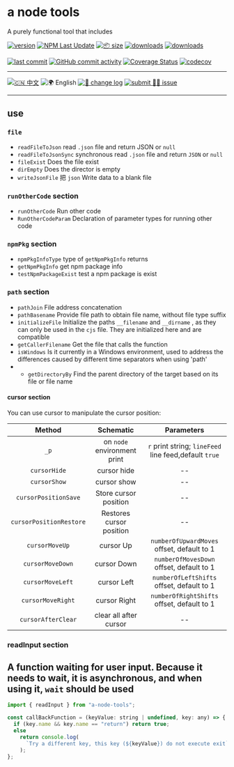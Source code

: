 # a node tools

A purely functional tool that includes

[![version](<https://img.shields.io/npm/v/a-node-tools.svg?logo=npm&logoColor=rgb(0,0,0)&label=version&labelColor=rgb(73,73,228)&color=rgb(0,0,0)>)](https://www.npmjs.com/package/a-node-tools) [![NPM Last Update](<https://img.shields.io/npm/last-update/a-node-tools?logo=npm&labelColor=rgb(255,36,63)&color=rgb(0,0,0)>)](https://www.npmjs.com/package/a-node-tools) [![📦 size](<https://img.shields.io/bundlephobia/minzip/a-node-tools.svg?logo=npm&labelColor=rgb(201,158,140)&color=rgb(0,0,0)>)](https://www.npmjs.com/package/a-node-tools) [![downloads](<https://img.shields.io/npm/dm/a-node-tools.svg?logo=npm&logoColor=rgb(0,0,0)&labelColor=rgb(194,112,210)&color=rgb(0,0,0)>)](https://www.npmjs.com/package/a-node-tools) [![downloads](<https://img.shields.io/npm/dt/a-node-tools.svg?logo=npm&labelColor=rgb(107,187,124)&color=rgb(0,0,0)>)](https://www.npmjs.com/package/a-node-tools)

[![last commit](<https://img.shields.io/github/last-commit/earthnutDev/a-node-tools.svg?logo=github&logoColor=rgb(0,0,0)&labelColor=rgb(255,165,0)&color=rgb(0,0,0)>)](https://github.com/earthnutDev/a-node-tools) [![GitHub commit activity](<https://img.shields.io/github/commit-activity/y/earthnutDev/a-node-tools.svg?logo=github&labelColor=rgb(128,0,128)&color=rgb(0,0,0)>)](https://github.com/earthnutDev/a-node-tools) [![Coverage Status](<https://img.shields.io/coverallsCoverage/github/earthnutDev/a-node-tools?logo=coveralls&label=coveralls&labelColor=rgb(12, 244, 39)&color=rgb(0,0,0)>)](https://coveralls.io/github/earthnutDev/a-node-tools?branch=main) [![codecov](<https://img.shields.io/codecov/c/github/earthnutDev/a-node-tools/main?logo=codecov&label=codecov&labelColor=rgb(7, 245, 245)&color=rgb(0,0,0)>)](https://codecov.io/gh/earthnutDev/a-node-tools)

---

[![🇨🇳 中文](<https://img.shields.io/badge/🇨🇳-中_%20_文-rgb(0,0,0)>)](https://github.com/earthnutDev/a-node-tools/blob/main/README-zh.md) ![🌍 English](<https://img.shields.io/badge/🌍-English-rgb(0,0,0)?style=social>) [![👀 change log](<https://img.shields.io/badge/👀-change_%20_log-rgb(0,125,206)?logo=github>)](https://github.com/earthnutDev/a-node-tools/blob/main/CHANGELOG-en.md) [![submit 🙋‍♂️ issue](<https://img.shields.io/badge/☣️-submit_%20_issue-rgb(255,0,63)?logo=github>)](https://github.com/earthnutDev/a-node-tools/issues)

---

## use

### `file`

- `readFileToJson` read `.json` file and return JSON or `null`
- `readFileToJsonSync` synchronous read `.json` file and return `JSON` or `null`
- `fileExist` Does the file exist
- `dirEmpty` Does the director is empty
- `writeJsonFile` 把 `json` Write data to a blank file

### `runOtherCode` section

- `runOtherCode` Run other code
- `RunOtherCodeParam` Declaration of parameter types for running other code

### `npmPkg` section

- `npmPkgInfoType` type of `getNpmPkgInfo` returns
- `getNpmPkgInfo` get npm package info
- `testNpmPackageExist` test a npm package is exist

### `path` section

- `pathJoin` File address concatenation
- `pathBasename` Provide file path to obtain file name, without file type suffix
- `initializeFile` Initialize the paths `__filename` and `__dirname` , as they can only be used in the `cjs` file. They are initialized here and are compatible
- `getCallerFilename` Get the file that calls the function
- `isWindows` Is it currently in a Windows environment, used to address the differences caused by different time separators when using 'path'
- - `getDirectoryBy` Find the parent directory of the target based on its file or file name

#### cursor section

You can use cursor to manipulate the cursor position:

|         Method          |          Schematic          |                      Parameters                       |
| :---------------------: | :-------------------------: | :---------------------------------------------------: |
|          `_p`           | on `node` environment print | `r` print string; `lineFeed` line feed,default `true` |
|      `cursorHide`       |         cursor hide         |                          --                           |
|      `cursorShow`       |         cursor show         |                          --                           |
|  `cursorPositionSave`   |    Store cursor position    |                          --                           |
| `cursorPositionRestore` |  Restores cursor position   |                          --                           |
|     `cursorMoveUp`      |          cursor Up          |      `numberOfUpwardMoves` offset, default to 1       |
|    `cursorMoveDown`     |         cursor Down         |       `numberOfMovesDown` offset, default to 1        |
|    `cursorMoveLeft`     |         cursor Left         |       `numberOfLeftShifts` offset, default to 1       |
|    `cursorMoveRight`    |        cursor Right         |      `numberOfRightShifts` offset, default to 1       |
|   `cursorAfterClear`    |   clear all after cursor    |                          --                           |

### readInput section

## A function waiting for user input. Because it needs to wait, it is asynchronous, and when using it, `wait` should be used

```js
import { readInput } from "a-node-tools";

const callBackFunction = (keyValue: string | undefined, key: any) => {
  if (key.name && key.name == "return") return true;
  else
    return console.log(
      `Try a different key, this key (${keyValue}) do not execute exit`
    );
};
```
